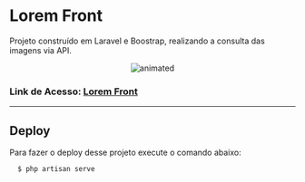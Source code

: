 # Lorem Front

Projeto construído em Laravel e Boostrap, realizando a consulta das imagens via API.

<p align="center">
<img src="image-p.gif" alt="animated" />
</p>

### Link de Acesso: [Lorem Front](https://pwaestag.herokuapp.com/)

---

## Deploy

Para fazer o deploy desse projeto execute o comando abaixo:

```bash
  $ php artisan serve
```
